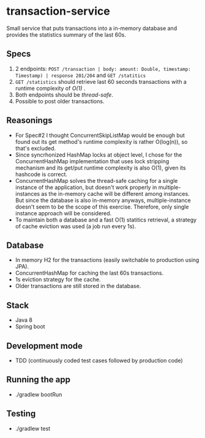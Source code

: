 # transaction-service

Small service that puts transactions into a in-memory database and provides the statistics summary of the last 60s.

## Specs

1. 2 endpoints: `POST /transaction | body: amount: Double, timestamp: Timestamp) | response 201/204` and `GET /statitics`
2. `GET /statistics` should retrieve last 60 seconds transactions with a runtime complexity of _O(1)_ .
3. Both endpoints should be _thread-safe_.
4. Possible to post older transactions.

## Reasonings

- For Spec#2 I thought ConcurrentSkipListMap would be enough but found out its get method's runtime complexity is rather O(log(n)), so that's excluded.
- Since syncrhonized HashMap locks at object level, I chose for the ConcurrentHashMap implementation that uses lock stripping mechanism and its get/put runtime complexity is also O(1), given its hashcode is correct.
- ConcurrentHashMap solves the thread-safe caching for a single instance of the application, but doesn't work properly in multiple-instances as the in-memory cache will be different among instances.
 But since the database is also in-memory anyways, multiple-instance doesn't seem to be the scope of this exercise. Therefore, only single instance approach will be considered. 
- To maintain both a database and a fast O(1) statitics retrieval, a strategy of cache eviction was used (a job run every 1s).

## Database

- In memory H2 for the transactions (easily switchable to production using JPA).
- ConcurrentHashMap for caching the last 60s transactions.
- 1s eviction strategy for the cache.
- Older transactions are still stored in the database.

## Stack

- Java 8
- Spring boot

## Development mode

- TDD (continuously coded test cases followed by production code)

## Running the app

- ./gradlew bootRun

## Testing

- ./gradlew test
